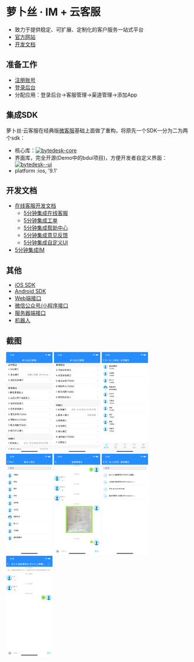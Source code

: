 # 萝卜丝 · IM + 云客服

- 致力于提供稳定、可扩展、定制化的客户服务一站式平台
- [官方网站](https://www.bytedesk.com)
- [开发文档](https://github.com/bytedesk/bytedesk-ios/wiki)

## 准备工作

- [注册账号](https://www.bytedesk.com/antv/user/login)
- [登录后台](https://www.bytedesk.com/admin#/login)
- 分配应用：登录后台->客服管理->渠道管理->添加App

## 集成SDK

萝卜丝·云客服在经典版[微客服](http://www.weikefu.net)基础上面做了重构，将原先一个SDK一分为二为两个sdk：

- 核心库：[![bytedesk-core](https://img.shields.io/badge/bytedesk--core-2.0.5-brightgreen.svg)](https://cocoapods.org/pods/bytedesk-core)
- 界面库，完全开源(Demo中的bdui项目)，方便开发者自定义界面：[![bytedesk--ui](https://img.shields.io/badge/bytedesk--ui-2.0.5-brightgreen.svg)](https://cocoapods.org/pods/bytedesk-ui#bytedesk-ui-pod)
- platform :ios, '9.1'

## 开发文档

- [在线客服开发文档](https://github.com/bytedesk/bytedesk-ios/wiki)
    - [5分钟集成在线客服](https://github.com/Bytedesk/bytedesk-ios/wiki/5%E5%88%86%E9%92%9F%E9%9B%86%E6%88%90%E5%9C%A8%E7%BA%BF%E5%AE%A2%E6%9C%8D)
    - [5分钟集成工单](https://github.com/Bytedesk/bytedesk-ios/wiki/5%E5%88%86%E9%92%9F%E9%9B%86%E6%88%90%E5%B7%A5%E5%8D%95)
    - [5分钟集成帮助中心](https://github.com/Bytedesk/bytedesk-ios/wiki/5%E5%88%86%E9%92%9F%E9%9B%86%E6%88%90%E5%B8%AE%E5%8A%A9%E4%B8%AD%E5%BF%83)
    - [5分钟集成意见反馈](https://github.com/Bytedesk/bytedesk-ios/wiki/5%E5%88%86%E9%92%9F%E9%9B%86%E6%88%90%E6%84%8F%E8%A7%81%E5%8F%8D%E9%A6%88)
    - [5分钟集成自定义UI](https://github.com/Bytedesk/bytedesk-ios/wiki/5%E5%88%86%E9%92%9F%E9%9B%86%E6%88%90%E8%87%AA%E5%AE%9A%E4%B9%89UI)
- [5分钟集成IM](https://github.com/Bytedesk/bytedesk-ios/wiki/5%E5%88%86%E9%92%9F%E9%9B%86%E6%88%90IM)

## 其他

- [iOS SDK](https://github.com/bytedesk/bytedesk-ios)
- [Android SDK](https://github.com/bytedesk/bytedesk-android)
- [Web端接口](https://github.com/bytedesk/bytedesk-web)
- [微信公众号/小程序接口](https://github.com/bytedesk/bytedesk-wechat)
- [服务器端接口](https://github.com/bytedesk/bytedesk-server)
- [机器人](https://github.com/bytedesk/bytedesk-chatbot)

## 截图

<img src="./img/1.png" width="25%" height="25%"/>
<img src="./img/2.png" width="25%" height="25%"/>
<img src="./img/3.png" width="25%" height="25%"/>
<img src="./img/4.png" width="25%" height="25%"/>
<img src="./img/5.png" width="25%" height="25%"/>
<img src="./img/6.png" width="25%" height="25%"/>
<img src="./img/7.png" width="25%" height="25%"/>
